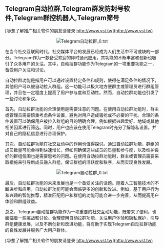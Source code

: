 ## **Telegram自动拉群,Telegram群发防封号软件,Telegram群控机器人,Telegram筛号**

[😍想了解推广相关软件的朋友请登录 http://www.vst.tw](http://www.vst.tw)

 <center><img src="https://vst.tw/MP4/tuiguang/png/3.png" alt="Telegram自动拉群_0.txt"></center>

在当今社交互联网时代，社交媒体平台的发展已经成为人们生活中不可或缺的一部分。Telegram作为一款备受欢迎的即时通讯应用，其功能的不断丰富和创新也吸引了众多用户的关注。其中，自动拉群功能作为Telegram的一项重要功能之一，备受用户关注和讨论。

自动拉群功能是指用户可以通过设置特定条件和规则，使得在满足条件的情况下，其他用户可以被自动拉入群组。这一功能可以极大地方便群主或管理员进行群组管理，并且在一定程度上提高了用户参与度和互动性。然而，自动拉群功能也引发了一些讨论和争议。

首先，自动拉群功能的合理使用是需要注意的问题。在使用自动拉群功能时，群主或管理员需要慎重考虑条件设置，避免对用户造成骚扰或不必要的干扰。合理的条件设置可以确保用户被拉入群组的目的明确合理，例如根据兴趣爱好、地域或其他相关因素进行筛选。同时，用户也应该在使用Telegram时充分了解隐私设置，并对自己的隐私信息进行合理保护。

其次，自动拉群功能在社交互动中的作用也值得探讨。通过自动拉群功能，群组的成员数量可能会得到快速增长，但如何确保这些成员的质量和参与度，以及维护良好的群组氛围也是需要思考的问题。在使用自动拉群功能时，群主或管理员需要采取措施来引导新成员融入群组，保证群组的活跃度和秩序，从而实现良性发展。

 <center><img src="https://vst.tw/MP4/tuiguang/png/1.png" alt="Telegram自动拉群_0.txt"></center>

最后，自动拉群功能的未来发展也是一个备受关注的话题。随着人工智能技术的不断进步和应用，自动拉群功能可能会面临更多的创新和改进。例如，基于用户行为和兴趣的智能推荐，精准匹配用户和群组的功能可能会进一步完善，从而提高用户体验和群组效益。

总之，Telegram自动拉群功能作为一项重要的社交互动功能，既带来了便利，也面临着一些挑战和讨论。合理使用自动拉群功能，关注用户体验和隐私保护，引导群组健康发展，以及不断创新和改进功能，将有助于实现Telegram自动拉群功能的良性发展并服务广大用户群体。

[😍想了解推广相关软件的朋友请登录 http://www.vst.tw](http://www.vst.tw)



